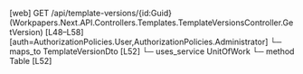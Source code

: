 [web] GET /api/template-versions/{id:Guid}  (Workpapers.Next.API.Controllers.Templates.TemplateVersionsController.GetVersion)  [L48–L58] [auth=AuthorizationPolicies.User,AuthorizationPolicies.Administrator]
  └─ maps_to TemplateVersionDto [L52]
  └─ uses_service UnitOfWork
    └─ method Table [L52]

